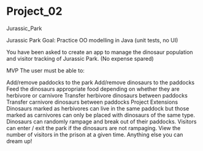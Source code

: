 # Project_02
Jurassic_Park

Jurassic Park
Goal: Practice OO modelling in Java (unit tests, no UI)

You have been asked to create an app to manage the dinosaur population and visitor tracking of Jurassic Park. (No expense spared)

MVP
The user must be able to:

Add/remove paddocks to the park
Add/remove dinosaurs to the paddocks
Feed the dinosaurs appropriate food depending on whether they are herbivore or carnivore
Transfer herbivore dinosaurs between paddocks
Transfer carnivore dinosaurs between paddocks
Project Extensions
Dinosaurs marked as herbivores can live in the same paddock but those marked as carnivores can only be placed with dinosaurs of the same type.
Dinosaurs can randomly rampage and break out of their paddocks.
Visitors can enter / exit the park if the dinosaurs are not rampaging.
View the number of visitors in the prison at a given time.
Anything else you can dream up!
